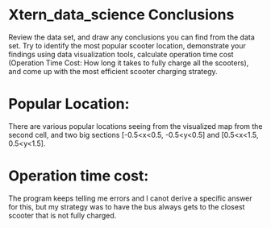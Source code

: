 # Xtern_data_science Conclusions

Review the data set, and draw any conclusions you can find from the data set.
Try to identify the most popular scooter location, demonstrate your findings using data visualization tools,
calculate operation time cost (Operation Time Cost: How long it takes to fully charge all the scooters),
and come up with the most efficient scooter charging strategy. 


# Popular  Location:
  There are various popular locations seeing from the visualized map from the second cell, and two big sections [-0.5<x<0.5, -0.5<y<0.5] and [0.5<x<1.5, 0.5<y<1.5]. 
  
# Operation time cost:
  The program keeps telling me errors and I canot derive a specific answer for this, but my strategy was to have the bus always gets to the closest scooter that is not fully charged. 
